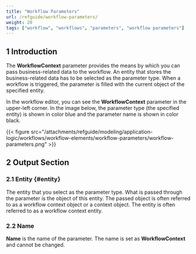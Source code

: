 ```yaml
---
title: "Workflow Parameters"
url: /refguide/workflow-parameters/
weight: 20
tags: ["workflow", "workflows", "parameters", "workflow parameters"]
---
```


## 1 Introduction

The **WorkflowContext** parameter provides the means by which you can pass business-related data to the workflow. An entity that stores the business-related data has to be selected as the parameter type. When a workflow is triggered, the parameter is filled with the current object of the specified entity.

In the workflow editor, you can see the **WorkflowContext** parameter in the upper-left corner. In the image below, the parameter type (the specified entity) is shown in color blue and the parameter name is shown in color black.

{{< figure src="/attachments/refguide/modeling/application-logic/workflows/workflow-elements/workflow-parameters/workflow-parameters.png" >}}

## 2 Output Section

### 2.1 Entity {#entity}

The entity that you select as the parameter type. What is passed through the parameter is the object of this entity. The passed object is often referred to as a workflow context object or a context object. The entity is often referred to as a workflow context entity.

### 2.2 Name

**Name** is the name of the parameter. The name is set as **WorkflowContext** and cannot be changed. 
